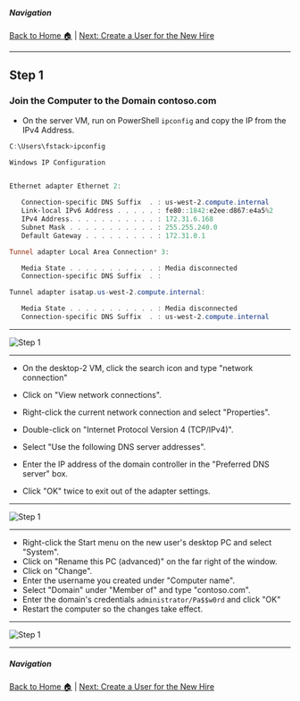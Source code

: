 ##### Navigation

[Back to Home 🏠](../README.md) | [Next: Create a User for the New Hire](step2.md)

---

## Step 1

### Join the Computer to the Domain contoso.com

- On the server VM, run on PowerShell `ipconfig` and copy the IP from the IPv4 Address.

```powershell
C:\Users\fstack>ipconfig

Windows IP Configuration


Ethernet adapter Ethernet 2:

   Connection-specific DNS Suffix  . : us-west-2.compute.internal
   Link-local IPv6 Address . . . . . : fe80::1842:e2ee:d867:e4a5%2
   IPv4 Address. . . . . . . . . . . : 172.31.6.168
   Subnet Mask . . . . . . . . . . . : 255.255.240.0
   Default Gateway . . . . . . . . . : 172.31.0.1

Tunnel adapter Local Area Connection* 3:

   Media State . . . . . . . . . . . : Media disconnected
   Connection-specific DNS Suffix  . :

Tunnel adapter isatap.us-west-2.compute.internal:

   Media State . . . . . . . . . . . : Media disconnected
   Connection-specific DNS Suffix  . : us-west-2.compute.internal
```

---

![Step 1](https://github.com/hcoco1/career-2/blob/main/images/step_1.png?raw=true)

---

- On the desktop-2 VM, click the search icon and type "network connection"

- Click on "View network connections".
- Right-click the current network connection and select "Properties".
- Double-click on "Internet Protocol Version 4 (TCP/IPv4)".
- Select "Use the following DNS server addresses".
- Enter the IP address of the domain controller in the "Preferred DNS server" box.
- Click "OK" twice to exit out of the adapter settings.

---

![Step 1](https://github.com/hcoco1/career-2/blob/main/images/step_1_2.png?raw=true)

---

- Right-click the Start menu on the new user's desktop PC and select "System".
- Click on "Rename this PC (advanced)" on the far right of the window.
- Click on "Change".
- Enter the username you created under "Computer name".
- Select "Domain" under "Member of" and type "contoso.com".
- Enter the domain's credentials `administrator/Pa$$w0rd` and click "OK"
- Restart the computer so the changes take effect.

---

![Step 1](https://github.com/hcoco1/career-2/blob/main/images/step_1_7.png?raw=true)

---

##### Navigation

[Back to Home 🏠](../README.md) | [Next: Create a User for the New Hire](step2.md)
